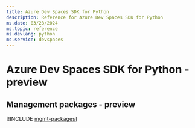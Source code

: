```yaml
---
title: Azure Dev Spaces SDK for Python
description: Reference for Azure Dev Spaces SDK for Python
ms.date: 03/28/2024
ms.topic: reference
ms.devlang: python
ms.service: devspaces
---
```

# Azure Dev Spaces SDK for Python - preview

## Management packages - preview
[!INCLUDE [mgmt-packages](dev-spaces-mgmt-index.md)]